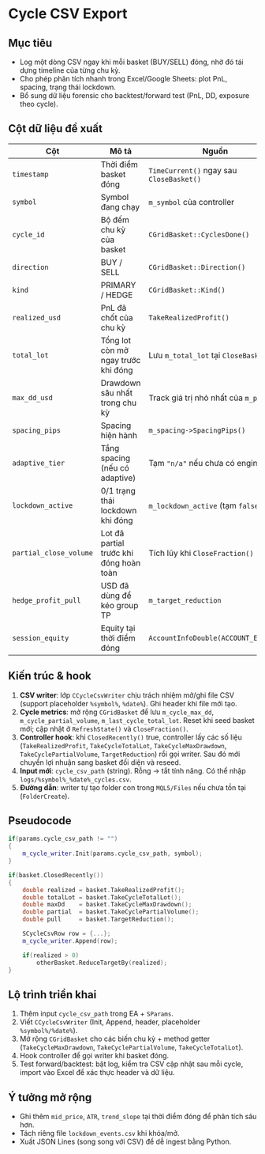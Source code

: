 # Cycle CSV Export

## Mục tiêu
- Log một dòng CSV ngay khi mỗi basket (BUY/SELL) đóng, nhờ đó tái dựng timeline của từng chu kỳ.
- Cho phép phân tích nhanh trong Excel/Google Sheets: plot PnL, spacing, trạng thái lockdown.
- Bổ sung dữ liệu forensic cho backtest/forward test (PnL, DD, exposure theo cycle).

## Cột dữ liệu đề xuất
| Cột | Mô tả | Nguồn |
|---|---|---|
| `timestamp` | Thời điểm basket đóng | `TimeCurrent()` ngay sau `CloseBasket()` |
| `symbol` | Symbol đang chạy | `m_symbol` của controller |
| `cycle_id` | Bộ đếm chu kỳ của basket | `CGridBasket::CyclesDone()` |
| `direction` | BUY / SELL | `CGridBasket::Direction()` |
| `kind` | PRIMARY / HEDGE | `CGridBasket::Kind()` |
| `realized_usd` | PnL đã chốt của chu kỳ | `TakeRealizedProfit()` |
| `total_lot` | Tổng lot còn mở ngay trước khi đóng | Lưu `m_total_lot` tại `CloseBasket()` |
| `max_dd_usd` | Drawdown sâu nhất trong chu kỳ | Track giá trị nhỏ nhất của `m_pnl_usd` |
| `spacing_pips` | Spacing hiện hành | `m_spacing->SpacingPips()` |
| `adaptive_tier` | Tầng spacing (nếu có adaptive) | Tạm `"n/a"` nếu chưa có engine |
| `lockdown_active` | 0/1 trạng thái lockdown khi đóng | `m_lockdown_active` (tạm `false`) |
| `partial_close_volume` | Lot đã partial trước khi đóng hoàn toàn | Tích lũy khi `CloseFraction()` |
| `hedge_profit_pull` | USD đã dùng để kéo group TP | `m_target_reduction` |
| `session_equity` | Equity tại thời điểm đóng | `AccountInfoDouble(ACCOUNT_EQUITY)` |

## Kiến trúc & hook
1. **CSV writer**: lớp `CCycleCsvWriter` chịu trách nhiệm mở/ghi file CSV (support placeholder `%symbol%`, `%date%`). Ghi header khi file mới tạo.
2. **Cycle metrics**: mở rộng `CGridBasket` để lưu `m_cycle_max_dd`, `m_cycle_partial_volume`, `m_last_cycle_total_lot`. Reset khi seed basket mới; cập nhật ở `RefreshState()` và `CloseFraction()`.
3. **Controller hook**: khi `ClosedRecently()` true, controller lấy các số liệu (`TakeRealizedProfit`, `TakeCycleTotalLot`, `TakeCycleMaxDrawdown`, `TakeCyclePartialVolume`, `TargetReduction`) rồi gọi writer. Sau đó mới chuyển lợi nhuận sang basket đối diện và reseed.
4. **Input mới**: `cycle_csv_path` (string). Rỗng → tắt tính năng. Có thể nhập `logs/%symbol%_%date%_cycles.csv`.
5. **Đường dẫn**: writer tự tạo folder con trong `MQL5/Files` nếu chưa tồn tại (`FolderCreate`).

## Pseudocode
```cpp
if(params.cycle_csv_path != "")
{
    m_cycle_writer.Init(params.cycle_csv_path, symbol);
}

if(basket.ClosedRecently())
{
    double realized = basket.TakeRealizedProfit();
    double totalLot = basket.TakeCycleTotalLot();
    double maxDd    = basket.TakeCycleMaxDrawdown();
    double partial  = basket.TakeCyclePartialVolume();
    double pull     = basket.TargetReduction();

    SCycleCsvRow row = {...};
    m_cycle_writer.Append(row);

    if(realized > 0)
        otherBasket.ReduceTargetBy(realized);
}
```

## Lộ trình triển khai
1. Thêm input `cycle_csv_path` trong EA + `SParams`.
2. Viết `CCycleCsvWriter` (Init, Append, header, placeholder `%symbol%/%date%`).
3. Mở rộng `CGridBasket` cho các biến chu kỳ + method getter (`TakeCycleMaxDrawdown`, `TakeCyclePartialVolume`, `TakeCycleTotalLot`).
4. Hook controller để gọi writer khi basket đóng.
5. Test forward/backtest: bật log, kiểm tra CSV cập nhật sau mỗi cycle, import vào Excel để xác thực header và dữ liệu.

## Ý tưởng mở rộng
- Ghi thêm `mid_price`, `ATR`, `trend_slope` tại thời điểm đóng để phân tích sâu hơn.
- Tách riêng file `lockdown_events.csv` khi khóa/mở.
- Xuất JSON Lines (song song với CSV) để dễ ingest bằng Python.
